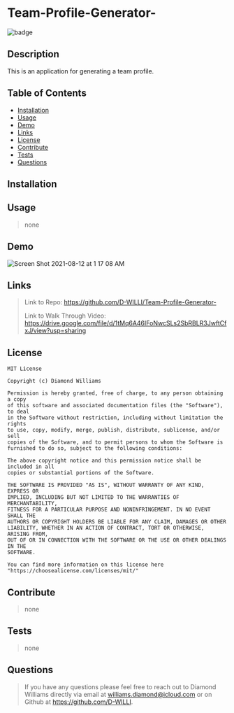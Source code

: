 # Team-Profile-Generator-

  ![badge](https://img.shields.io/badge/License-MIT-blue) 

  ## Description
  This is an application for generating a team profile. 

  ## Table of Contents 
  - [Installation](#installation)
  - [Usage](#usage)
  - [Demo](#demo)
  - [Links](#links)
  - [License](#license)
  - [Contribute](#contribute)
  - [Tests](#tests)
  - [Questions](#questions)



  ## Installation
  

  ## Usage
  >none
 
  ## Demo
![Screen Shot 2021-08-12 at 1 17 08 AM](https://user-images.githubusercontent.com/72957816/129141954-5bdd79b8-36cb-4390-8226-e17f3def608b.png)


  

  
  ## Links
  
  > Link to Repo: https://github.com/D-WILLI/Team-Profile-Generator-
  > 
  > Link to Walk Through Video: https://drive.google.com/file/d/1tMq6A46IFoNwcSLs2SbRBLR3JwftCfxJ/view?usp=sharing


  ## License
  
    MIT License 
    
    Copyright (c) Diamond Williams
    
    Permission is hereby granted, free of charge, to any person obtaining a copy
    of this software and associated documentation files (the "Software"), to deal
    in the Software without restriction, including without limitation the rights
    to use, copy, modify, merge, publish, distribute, sublicense, and/or sell
    copies of the Software, and to permit persons to whom the Software is
    furnished to do so, subject to the following conditions:
    
    The above copyright notice and this permission notice shall be included in all
    copies or substantial portions of the Software.
    
    THE SOFTWARE IS PROVIDED "AS IS", WITHOUT WARRANTY OF ANY KIND, EXPRESS OR
    IMPLIED, INCLUDING BUT NOT LIMITED TO THE WARRANTIES OF MERCHANTABILITY,
    FITNESS FOR A PARTICULAR PURPOSE AND NONINFRINGEMENT. IN NO EVENT SHALL THE
    AUTHORS OR COPYRIGHT HOLDERS BE LIABLE FOR ANY CLAIM, DAMAGES OR OTHER
    LIABILITY, WHETHER IN AN ACTION OF CONTRACT, TORT OR OTHERWISE, ARISING FROM,
    OUT OF OR IN CONNECTION WITH THE SOFTWARE OR THE USE OR OTHER DEALINGS IN THE
    SOFTWARE.
    
    You can find more information on this license here "https://choosealicense.com/licenses/mit/"
  

  ## Contribute
  >none


  ## Tests
  >none


  ## Questions
  >If you have any questions please feel free to reach out to Diamond Williams directly via email at williams.diamond@icloud.com or on Github at https://github.com/D-WILLI.
